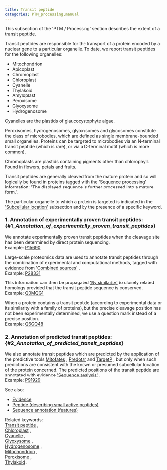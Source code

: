 ```yaml
---
title: Transit peptide
categories: PTM_processing,manual
---
```


This subsection of the 'PTM / Processing' section describes the extent of a transit peptide.

Transit peptides are responsible for the transport of a protein encoded by a nuclear gene to a particular organelle. To date, we report transit peptides for the following organelles:

-   Mitochondrion
-   Apicoplast
-   Chromoplast
-   Chloroplast
-   Cyanelle
-   Thylakoid
-   Amyloplast
-   Peroxisome
-   Glyoxysome
-   Hydrogenosome

Cyanelles are the plastids of glaucocystophyte algae.

Peroxisomes, hydrogenosomes, glyoxysomes and glycosomes constitute the class of microbodies, which are defined as single membrane-bounded small organelles. Proteins can be targeted to microbodies via an N-terminal transit peptide (which is rare), or via a C-terminal motif (which is more common).

Chromoplasts are plastids containing pigments other than chlorophyll. Found in flowers, petals and fruits.

Transit peptides are generally cleaved from the mature protein and so will logically be found in proteins tagged with the 'Sequence processing' information: 'The displayed sequence is further processed into a mature form.'.

The particular organelle to which a protein is targeted is indicated in the ['Subcellular location'](http://www.uniprot.org/manual/subcellular_location) subsection and by the presence of a specific keyword.

### 1. Annotation of experimentally proven transit peptides: {#1\_*Annotation_of_experimentally_proven_transit_peptides*}

We annotate experimentally proven transit peptides when the cleavage site has been determined by direct protein sequencing.  
Example: [P15690](http://www.uniprot.org/uniprotkb/P15690#ptm_processing)

Large-scale proteomics data are used to annotate transit peptides through the combination of experimental and computational methods, tagged with evidence from ['Combined sources'](http://www.uniprot.org/help/evidences#ECO:00007744) .  
Example: [P28331](http://www.uniprot.org/uniprotkb/P28331#ptm_processing)

This information can then be propagated ['By similarity'](http://www.uniprot.org/help/evidences#ECO:0000250) to closely related homologs provided that the transit peptide sequence is conserved.  
Example: [Q0MQG1](http://www.uniprot.org/uniprotkb/Q0MQG1#ptm_processing)

When a protein contains a transit peptide (according to experimental data or its similarity with a family of proteins), but the precise cleavage position has not been experimentally determined, we use a question mark instead of a precise position.  
Example: [Q6GQ48](http://www.uniprot.org/uniprotkb/Q6GQ48#ptm%5Fprocessing)

### 2. Annotation of predicted transit peptides: {#2\_*Annotation_of_predicted_transit_peptides*}

We also annotate transit peptides which are predicted by the application of the predictive tools [Mitofates](http://mitf.cbrc.jp/MitoFates/cgi-bin/top.cgi) , [Predotar](http://urgi.versailles.inra.fr/predotar/predotar.html) and [TargetP](http://www.cbs.dtu.dk/services/TargetP/) , but only when such predictions are consistent with the known or presumed subcellular location of the protein concerned. The predicted positions of the transit peptide are annotated with evidence ['Sequence analysis'](http://www.uniprot.org/help/evidences#ECO:0000255) .  
Example: [P91929](http://www.uniprot.org/uniprotkb/P91929#ptm_processing)

See also:

-   [Evidence](http://www.uniprot.org/manual/evidences)
-   [Peptide (describing small active peptides)](http://www.uniprot.org/manual/peptide)
-   [Sequence annotation (features)](http://www.uniprot.org/help/sequence%5Fannotation)

Related keywords:  
[Transit peptide](http://www.uniprot.org/keywords/809) ,  
[Chloroplast](http://www.uniprot.org/keywords/150) ,  
[Cyanelle](http://www.uniprot.org/keywords/194) ,  
[Glyoxysome](http://www.uniprot.org/keywords/330) ,  
[Hydrogenosome](http://www.uniprot.org/keywords/377) ,  
[Mitochondrion](http://www.uniprot.org/keywords/496) ,  
[Peroxisome](http://www.uniprot.org/keywords/576) ,  
[Thylakoid](http://www.uniprot.org/keywords/793) .
